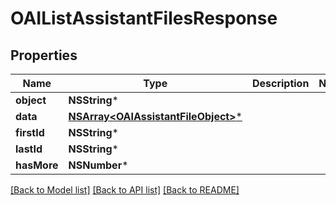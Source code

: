 # OAIListAssistantFilesResponse

## Properties
Name | Type | Description | Notes
------------ | ------------- | ------------- | -------------
**object** | **NSString*** |  | 
**data** | [**NSArray&lt;OAIAssistantFileObject&gt;***](OAIAssistantFileObject.md) |  | 
**firstId** | **NSString*** |  | 
**lastId** | **NSString*** |  | 
**hasMore** | **NSNumber*** |  | 

[[Back to Model list]](../README.md#documentation-for-models) [[Back to API list]](../README.md#documentation-for-api-endpoints) [[Back to README]](../README.md)


